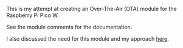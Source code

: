 This is my attempt at creating an Over-The-Air (OTA) module for the Raspberry Pi Pico W.

See the module comments for the documentation.

I also discussed the need for this module and my approach [here](https://github.com/gamename/raspberry-pi-pico-w-mailbox-sensor#ota-what-ota).